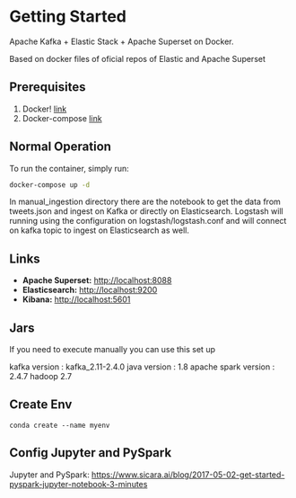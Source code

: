 # Getting Started

Apache Kafka + Elastic Stack + Apache Superset on Docker.

Based on docker files of oficial repos of Elastic and Apache Superset

## Prerequisites

1. Docker! [link](https://www.docker.com/get-started)
1. Docker-compose [link](https://docs.docker.com/compose/install/)

## Normal Operation

To run the container, simply run:

```bash
docker-compose up -d
```

In manual_ingestion directory there are the notebook to get the data from tweets.json and ingest on Kafka or directly on Elasticsearch. Logstash will running using the configuration on logstash/logstash.conf and will connect on kafka topic to ingest on Elasticsearch as well.

## Links

- **Apache Superset:** [http://localhost:8088](http://localhost:8088)
- **Elasticsearch:** [http://localhost:9200](http://localhost:9200)
- **Kibana:** [http://localhost:5601](http://localhost:5601)


## Jars

If you need to execute manually you can use this set up

kafka version        : kafka_2.11-2.4.0
java version         : 1.8
apache spark version : 2.4.7 hadoop 2.7

## Create Env

`conda create --name myenv`

## Config Jupyter and PySpark

Jupyter and PySpark: https://www.sicara.ai/blog/2017-05-02-get-started-pyspark-jupyter-notebook-3-minutes